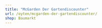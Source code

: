 ```yaml
---
title: "McGarden Der Gartendiscounter"
url: /oyten/mcgarden-der-gartendiscounter/
shop: Baumarkt
---
```

